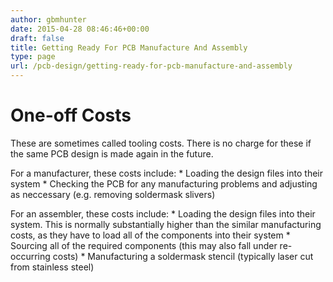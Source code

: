 ```yaml
---
author: gbmhunter
date: 2015-04-28 08:46:46+00:00
draft: false
title: Getting Ready For PCB Manufacture And Assembly
type: page
url: /pcb-design/getting-ready-for-pcb-manufacture-and-assembly
---
```


# One-off Costs

These are sometimes called tooling costs. There is no charge for these if the same PCB design is made again in the future.

For a manufacturer, these costs include:  * Loading the design files into their system  * Checking the PCB for any manufacturing problems and adjusting as neccessary (e.g. removing soldermask slivers)

For an assembler, these costs include:  * Loading the design files into their system. This is normally substantially higher than the similar manufacturing costs, as they have to load all of the components into their system  * Sourcing all of the required components (this may also fall under re-occurring costs)  * Manufacturing a soldermask stencil (typically laser cut from stainless steel)
